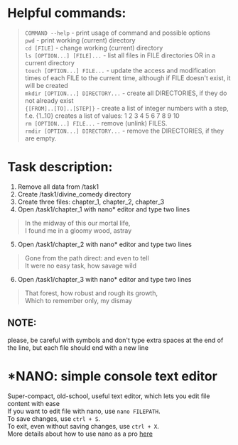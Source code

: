 # Helpful commands:

> `COMMAND --help` - print usage of command and possible options  
> `pwd` - print working (current) directory  
> `cd [FILE]` - change working (current) directory  
> `ls [OPTION...] [FILE]...` - list all files in FILE directories OR in a current directory  
> `touch [OPTION...] FILE...` - update the access and modification times of each FILE to the current time, although if
> FILE doesn't exist, it will be created  
> `mkdir [OPTION...] DIRECTORY...` - create all DIRECTORIES, if they do not already exist  
> `{[FROM]..[TO]..[STEP]}` - create a list of integer numbers with a step, f.e. {1..10} creates a list of values: 1 2 3
> 4 5 6 7 8 9 10  
> `rm [OPTION...] FILE...` - remove (unlink) FILES.  
> `rmdir [OPTION...] DIRECTORY...` - remove the DIRECTORIES, if they are empty.

# Task description:

1. Remove all data from /task1
2. Create /task1/divine_comedy directory
3. Create three files: chapter_1, chapter_2, chapter_3
4. Open /task1/chapter_1 with nano* editor and type two lines

> In the midway of this our mortal life,  
> I found me in a gloomy wood, astray

5. Open /task1/chapter_2 with nano* editor and type two lines

> Gone from the path direct: and even to tell  
> It were no easy task, how savage wild

6. Open /task1/chapter_3 with nano* editor and type two lines

> That forest, how robust and rough its growth,  
> Which to remember only, my dismay

## NOTE:

please, be careful with symbols and don't type extra spaces at the end of the line, but each file should end with a new
line

# *NANO: simple console text editor

Super-compact, old-school, useful text editor, which lets you edit file content with ease  
If you want to edit file with nano, use `nano FILEPATH`.  
To save changes, use `ctrl + S`.  
To exit, even without saving changes, use `ctrl + X`.  
More details about how to use nano as a pro [here](https://www.nano-editor.org/dist/latest/nano.html)